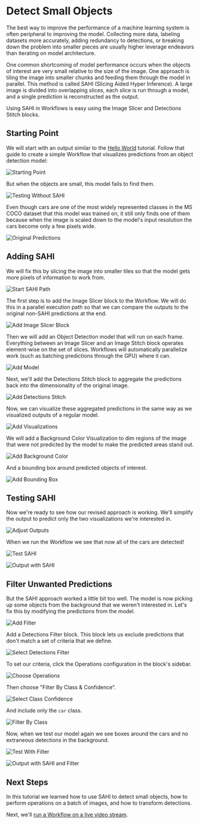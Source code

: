 # Detect Small Objects

The best way to improve the performance of a machine learning system is often
peripheral to improving the model. Collecting more data, labeling datasets
more accurately, adding redundancy to detections, or breaking down the problem
into smaller pieces are usually higher leverage endeavors than iterating on
model architecture.

One common shortcoming of model performance occurs when the objects of interest
are very small relative to the size of the image. One approach is tiling the image
into smaller chunks and feeding them through the model in parallel. This method 
is called SAHI (Slicing Aided Hyper Inference). A large image is divided into
overlapping slices, each slice is run through a model, and a single prediction
is reconstructed as the output.

Using SAHI in Workflows is easy using the Image Slicer and Detections Stitch blocks.

## Starting Point

We will start with an output similar to the [Hello World](hello-world.md) tutorial.
Follow that guide to create a simple Workflow that visualizes predictions from
an object detection model:

![Starting Point](https://media.roboflow.com/workflows/guides/sahi/01-starting-point.webp)

But when the objects are small, this model fails to find them.

![Testing Without SAHI](https://media.roboflow.com/workflows/guides/sahi/02-testing-without-sahi.webp)

Even though cars are one of the most widely represented classes in the MS COCO
dataset that this model was trained on, it still only finds one of them because
when the image is scaled down to the model's input resolution the cars become
only a few pixels wide.

<!-- ![Output Without SAHI](https://media.roboflow.com/workflows/guides/sahi/03-output-without-sahi.webp) -->

![Original Predictions](https://media.roboflow.com/workflows/guides/sahi/original-predictions.jpeg)

## Adding SAHI

We will fix this by slicing the image into smaller tiles so that the model gets
more pixels of information to work from.

![Start SAHI Path](https://media.roboflow.com/workflows/guides/sahi/04-start-sahi-path.webp)

The first step is to add the Image Slicer block to the Workflow. We will do this
in a parallel execution path so that we can compare the outputs to the original
non-SAHI predictions at the end.

<!-- ![Add Image Slicer](https://media.roboflow.com/workflows/guides/sahi/05-add-image-slicer.webp) -->

![Add Image Slicer Block](https://media.roboflow.com/workflows/guides/sahi/06-add-block.webp)

Then we will add an Object Detection model that will run on each frame. Everything
between an Image Slicer and an Image Stitch block operates element-wise on the
set of slices. Workflows will automatically parallelize work (such as batching
predictions through the GPU) where it can.

![Add Model](https://media.roboflow.com/workflows/guides/sahi/07-add-model.webp)

Next, we'll add the Detections Stitch block to aggregate the predictions back into
the dimensionality of the original image.

![Add Detections Stitch](https://media.roboflow.com/workflows/guides/sahi/08-add-detections-stitch.webp)

Now, we can visualize these aggregated predictions in the same way as we
visualized outputs of a regular model.

![Add Visualizations](https://media.roboflow.com/workflows/guides/sahi/09-add-visualizations.webp)

We will add a Background Color Visualization to dim regions of the image that
were not predicted by the model to make the predicted areas stand out.

![Add Background Color](https://media.roboflow.com/workflows/guides/sahi/10-add-background-color.webp)

And a bounding box around predicted objects of interest.

![Add Bounding Box](https://media.roboflow.com/workflows/guides/sahi/11-add-bounding-box.webp)

## Testing SAHI

Now we're ready to see how our revised approach is working. We'll simplify the
output to predict only the two visualizations we're interested in.

![Adjust Outputs](https://media.roboflow.com/workflows/guides/sahi/12-adjust-outputs.webp)

When we run the Workflow we see that now all of the cars are detected!

![Test SAHI](https://media.roboflow.com/workflows/guides/sahi/13-test-sahi.webp)

<!-- ![Output With SAHI](https://media.roboflow.com/workflows/guides/sahi/14-output-with-sahi.webp) -->

![Output with SAHI](https://media.roboflow.com/workflows/guides/sahi/with-sahi.jpeg)

## Filter Unwanted Predictions

But the SAHI approach worked a little bit too well. The model is now picking up
some objects from the background that we weren't interested in. Let's fix this
by modifying the predictions from the model.

![Add Filter](https://media.roboflow.com/workflows/guides/sahi/15-add-filter.webp)

Add a Detections Filter block. This block lets us exclude predictions that don't
match a set of criteria that we define.

![Select Detections Filter](https://media.roboflow.com/workflows/guides/sahi/16-select-detections-filter.webp)

To set our criteria, click the Operations configuration in the block's sidebar.

![Choose Operations](https://media.roboflow.com/workflows/guides/sahi/17-choose-operations.webp)

Then choose "Filter By Class & Confidence".

![Select Class Confidence](https://media.roboflow.com/workflows/guides/sahi/18-select-class-confidence.webp)

And include only the `car` class.

![Filter By Class](https://media.roboflow.com/workflows/guides/sahi/19-filter-by-class.webp)

Now, when we test our model again we see boxes around the cars and no extraneous
detections in the background.

![Test With Filter](https://media.roboflow.com/workflows/guides/sahi/20-test-with-filter.webp)

<!-- ![Output With Filter](https://media.roboflow.com/workflows/guides/sahi/21-output-with-filter.webp) -->

![Output with SAHI and Filter](https://media.roboflow.com/workflows/guides/sahi/with-sahi-and-filter.jpeg)

## Next Steps

In this tutorial we learned how to use SAHI to detect small objects, how to perform
operations on a batch of images, and how to transform detections.

Next, we'll [run a Workflow on a live video stream](count-things.md).

